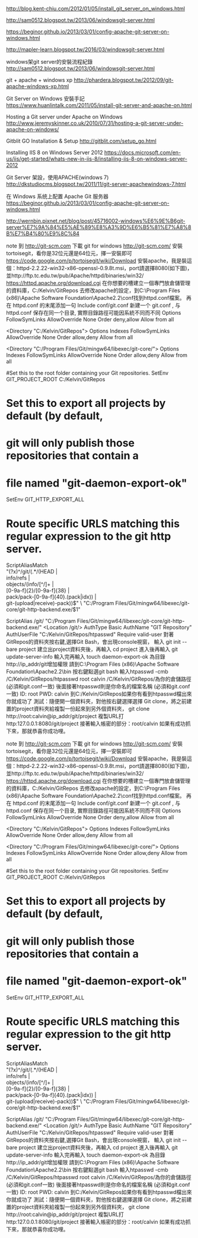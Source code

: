 
http://blog.kent-chiu.com/2012/01/05/install_git_server_on_windows.html











http://sam0512.blogspot.tw/2013/06/windowsgit-server.html


https://beginor.github.io/2013/03/01/config-apache-git-server-on-windows.html

http://mapler-learn.blogspot.tw/2016/03/windowsgit-server.html



windows架git server的安裝流程紀錄
http://sam0512.blogspot.tw/2013/06/windowsgit-server.html

git + apache + windows xp
http://phardera.blogspot.tw/2012/09/git-apache-windows-xp.html

Git Server on Windows 安裝手記
https://www.huanlintalk.com/2011/05/install-git-server-and-apache-on.html

Hosting a Git server under Apache on Windows
http://www.jeremyskinner.co.uk/2010/07/31/hosting-a-git-server-under-apache-on-windows/

Gitblit GO Installation & Setup
http://gitblit.com/setup_go.html

Installing IIS 8 on Windows Server 2012
https://docs.microsoft.com/en-us/iis/get-started/whats-new-in-iis-8/installing-iis-8-on-windows-server-2012

Git Server 架設，使用APACHE(windows 7)
http://dkstudiocms.blogspot.tw/2011/11/git-server-apachewindows-7.html

在 Windows 系统上配置 Apache Git 服务器
https://beginor.github.io/2013/03/01/config-apache-git-server-on-windows.html


http://wernbin.pixnet.net/blog/post/45716002-windows%E6%9E%B6git-server%E7%9A%84%E5%AE%89%E8%A3%9D%E6%B5%81%E7%A8%8B%E7%B4%80%E9%8C%84

note
到 http://git-scm.com 下載  git for windows  http://git-scm.com/
安裝tortoisegit，看你是32位元還是64位元，擇一安裝即可 https://code.google.com/p/tortoisegit/wiki/Download 
安裝apache，我是裝這個：httpd-2.2.22-win32-x86-openssl-0.9.8t.msi，port請選擇8080(如下圖)，並http://ftp.tc.edu.tw/pub/Apache/httpd/binaries/win32/ https://httpd.apache.org/download.cgi
在你想要的槽建立一個專門放倉儲管理的資料庫，C:/Kelvin/GitRepos
去修改apache的設定，到C:\Program Files (x86)\Apache Software Foundation\Apache2.2\conf找到httpd.conf檔案。
再在 httpd.conf 的末尾添加一句 Include conf/git.conf
新建一个 git.conf , 与 httpd.conf 保存在同一个目录, 實際目錄路徑可能因系統不同而不同
<Directory />
    Options FollowSymLinks
    AllowOverride None
    Order deny,allow
    Allow from all
</Directory>

<Directory "C:/Kelvin/GitRepos">
     Options Indexes FollowSymLinks
    AllowOverride None
    Order allow,deny
    Allow from all
</Directory>

<Directory "C:/Program Files/Git/mingw64/libexec/git-core/">
     Options Indexes FollowSymLinks
    AllowOverride None
    Order allow,deny
    Allow from all
</Directory>

#Set this to the root folder containing your Git repositories.
SetEnv GIT_PROJECT_ROOT C:/Kelvin/GitRepos

# Set this to export all projects by default (by default,
# git will only publish those repositories that contain a
# file named "git-daemon-export-ok"
SetEnv GIT_HTTP_EXPORT_ALL

# Route specific URLS matching this regular expression to the git http server.
ScriptAliasMatch \
  "(?x)^/git/(.*/(HEAD | \
    info/refs | \
    objects/(info/[^/]+ | \
      [0-9a-f]{2}/[0-9a-f]{38} | \
      pack/pack-[0-9a-f]{40}\.(pack|idx)) | \
    git-(upload|receive)-pack))$" \
    "C:/Program Files/Git/mingw64/libexec/git-core/git-http-backend.exe/$1"

ScriptAlias /git/ "C:/Program Files/Git/mingw64/libexec/git-core/git-http-backend.exe/"
<Location /git/>
AuthType Basic
AuthName "GIT Repository"
AuthUserFile "C:/Kelvin/GitRepos/htpasswd"
Require valid-user
</Location>
對著GitRepos的資料夾按右鍵,選擇Git Bash，會出現console視窗，
輸入
git init --bare project
建立出project資料夾後，再輸入
cd project
進入後再輸入 
git update-server-info
輸入完再輸入
touch daemon-export-ok
為目錄http://ip_addr/git增加權限
請到C:\Program Files (x86)\Apache Software Foundation\Apache2.2\bin  按右鍵點選git bash
輸入htpasswd -cmb /C/Kelvin/GitRepos/htpasswd root calvin
/C/Kelvin/GitRepos/為你的倉儲路徑 (必須和git.conf一致)
後面接著htpasswd則是你命名的檔案名稱 (必須和git.conf一致)
ID: root
PWD: calvin
到C:/Kelvin/GitRepos如果你有看到htpasswd檔出來你就成功了
測試：隨便開一個資料夾，對他按右鍵選擇選擇 Git clone，將之前建置的project資料夾給複製一份起來到另外個資料夾，
git clone http://root:calvin@ip_addr/git/project
複製URL打 http:127.0.0.1:8080/git/project
接著輸入帳密的部分：root/calvin
如果有成功抓下來，那就恭喜你成功哩。


note
到 http://git-scm.com 下載  git for windows  http://git-scm.com/
安裝tortoisegit，看你是32位元還是64位元，擇一安裝即可 https://code.google.com/p/tortoisegit/wiki/Download 
安裝apache，我是裝這個：httpd-2.2.22-win32-x86-openssl-0.9.8t.msi，port請選擇8080(如下圖)，並http://ftp.tc.edu.tw/pub/Apache/httpd/binaries/win32/ https://httpd.apache.org/download.cgi
在你想要的槽建立一個專門放倉儲管理的資料庫，C:/Kelvin/GitRepos
去修改apache的設定，到C:\Program Files (x86)\Apache Software Foundation\Apache2.2\conf找到httpd.conf檔案。
再在 httpd.conf 的末尾添加一句 Include conf/git.conf
新建一个 git.conf , 与 httpd.conf 保存在同一个目录, 實際目錄路徑可能因系統不同而不同
<Directory />
    Options FollowSymLinks
    AllowOverride None
    Order deny,allow
    Allow from all
</Directory>

<Directory "C:/Kelvin/GitRepos">
     Options Indexes FollowSymLinks
    AllowOverride None
    Order allow,deny
    Allow from all
</Directory>

<Directory "C:/Program Files/Git/mingw64/libexec/git-core/">
     Options Indexes FollowSymLinks
    AllowOverride None
    Order allow,deny
    Allow from all
</Directory>

#Set this to the root folder containing your Git repositories.
SetEnv GIT_PROJECT_ROOT C:/Kelvin/GitRepos

# Set this to export all projects by default (by default,
# git will only publish those repositories that contain a
# file named "git-daemon-export-ok"
SetEnv GIT_HTTP_EXPORT_ALL

# Route specific URLS matching this regular expression to the git http server.
ScriptAliasMatch \
  "(?x)^/git/(.*/(HEAD | \
    info/refs | \
    objects/(info/[^/]+ | \
      [0-9a-f]{2}/[0-9a-f]{38} | \
      pack/pack-[0-9a-f]{40}\.(pack|idx)) | \
    git-(upload|receive)-pack))$" \
    "C:/Program Files/Git/mingw64/libexec/git-core/git-http-backend.exe/$1"

ScriptAlias /git/ "C:/Program Files/Git/mingw64/libexec/git-core/git-http-backend.exe/"
<Location /git/>
AuthType Basic
AuthName "GIT Repository"
AuthUserFile "C:/Kelvin/GitRepos/htpasswd"
Require valid-user
</Location>
對著GitRepos的資料夾按右鍵,選擇Git Bash，會出現console視窗，
輸入
git init --bare project
建立出project資料夾後，再輸入
cd project
進入後再輸入 
git update-server-info
輸入完再輸入
touch daemon-export-ok
為目錄http://ip_addr/git增加權限
請到C:\Program Files (x86)\Apache Software Foundation\Apache2.2\bin  按右鍵點選git bash
輸入htpasswd -cmb /C/Kelvin/GitRepos/htpasswd root calvin
/C/Kelvin/GitRepos/為你的倉儲路徑 (必須和git.conf一致)
後面接著htpasswd則是你命名的檔案名稱 (必須和git.conf一致)
ID: root
PWD: calvin
到C:/Kelvin/GitRepos如果你有看到htpasswd檔出來你就成功了
測試：隨便開一個資料夾，對他按右鍵選擇選擇 Git clone，將之前建置的project資料夾給複製一份起來到另外個資料夾，
git clone http://root:calvin@ip_addr/git/project
複製URL打 http:127.0.0.1:8080/git/project
接著輸入帳密的部分：root/calvin
如果有成功抓下來，那就恭喜你成功哩。

